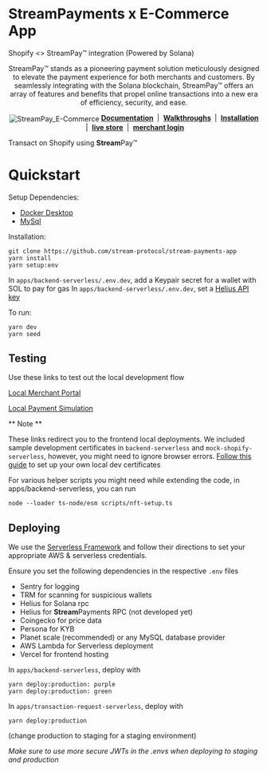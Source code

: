 # **Stream**Payments x E-Commerce App

Shopify <> StreamPay™ integration (Powered by Solana)

<p align="center">StreamPay™ stands as a pioneering payment solution meticulously designed to elevate the payment experience for both merchants and customers. By seamlessly integrating with the Solana blockchain, StreamPay™ offers an array of features and benefits that propel online transactions into a new era of efficiency, security, and ease.

<p align="center"><img src="apps/docs/docs/assets/streampay_ecommerce.jpeg" alt="StreamPay_E-Commerce"

<p align="center">
    <b>
        <a href="https://streamprotocol.gitbook.io/streampayments-app-x-commerce-platforms/">Documentation</a>
    </b>
    &nbsp;|&nbsp;
    <b>
        <a href="https://www.youtube.com/channel/UCAbEl-Jr7kx2JqjTjhpoT-Q">Walkthroughs</a>
    </b>
    &nbsp;|&nbsp;
    <b>
        <a href="https://apps.shopify.com/stream-pay">Installation</a>
    </b>
    &nbsp;|&nbsp;
    <b>
        <a href="https://streampaytest1.myshopify.com/">live store</a>
    </b>
    &nbsp;|&nbsp;
    <b>
        <a href="https://merchant.streampayments.app">merchant login</a>
    </b>
</p>

Transact on Shopify using **Stream**Pay™

# Quickstart

Setup Dependencies:

-   [Docker Desktop](https://docs.docker.com/desktop/)
-   [MySql](https://dev.mysql.com/doc/mysql-installation-excerpt/5.7/en/)

Installation:

```
git clone https://github.com/stream-protocol/stream-payments-app
yarn install
yarn setup:env
```

In `apps/backend-serverless/.env.dev`, add a Keypair secret for a wallet with SOL to pay for gas
In `apps/backend-serverless/.env.dev`, set a [Helius API key](https://www.helius.dev)

To run:

```
yarn dev
yarn seed
```

## Testing

Use these links to test out the local development flow

[Local Merchant Portal](https://localhost:4004/install)

[Local Payment Simulation](https://localhost:4004/payment)

** Note **

These links redirect you to the frontend local deployments. We included sample development certificates in `backend-serverless` and `mock-shopify-serverless`, however, you might need to ignore browser errors. [Follow this guide](https://blog.simontimms.com/2021/10/12/serverless-offline-https/) to set up your own local dev certificates

For various helper scripts you might need while extending the code, in apps/backend-serverless, you can run

```
node --loader ts-node/esm scripts/nft-setup.ts
```

## Deploying

We use the [Serverless Framework](https://www.serverless.com) and follow their directions to set your appropriate AWS & serverless credentials.

Ensure you set the following dependencies in the respective `.env` files

-   Sentry for logging
-   TRM for scanning for suspicious wallets
-   Helius for Solana rpc
-   Helius for **Stream**Payments RPC (not developed yet)
-   Coingecko for price data
-   Persona for KYB
-   Planet scale (recommended) or any MySQL database provider
-   AWS Lambda for Serverless deployment
-   Vercel for frontend hosting

In `apps/backend-serverless`, deploy with

```
yarn deploy:production: purple
yarn deploy:production: green
```

In `apps/transaction-request-serverless`, deploy with

```
yarn deploy:production
```

(change production to staging for a staging environment)

_Make sure to use more secure JWTs in the .envs when deploying to staging and production_
